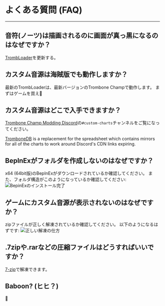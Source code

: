 # よくある質問 (FAQ)
---

## 音符(ノーツ)は描画されるのに画面が真っ黒になるのはなぜですか？

[TrombLoader](https://thunderstore.io/c/trombone-champ/p/TromboneChamps/TrombLoader/)を更新する。

## カスタム音源は海賊版でも動作しますか？

最新のTrombLoaderは、最新バージョンのTrombone Champで動作します。 まずはゲームを買え🐒

## カスタム音源はどこで入手できますか？

[Trombone Champ Modding Discord](https://discord.gg/KVzKRsbetJ)の`#custom-charts`チャンネルをご覧になってください。

[TromboneDB](https://tc-mods.github.io/TromboneDB/) is a replacement for the spreadsheet which contains mirrors for all of the charts to work around Discord's CDN links expiring.

## BepInExがフォルダを作成しないのはなぜですか？

x64 (64bit版)のBepInExがダウンロードされているか確認してください。 また、フォルダ構造がこのようになっているか確認してください: ![BepinExのインストール完了](../docs/files/finishedbepinex.png)

## ゲームにカスタム音源が表示されないのはなぜですか？

zipファイルが正しく解凍されているか確認してください。 以下のようになるはずです: ![正しい解凍の仕方](../docs/files/customsongcorrect.png)

## .7zipや.rarなどの圧縮ファイルはどうすればいいですか？

[7-zip](https://www.7-zip.org/download.html)で解凍できます。

## Baboon? (ヒヒ？)

🐒
